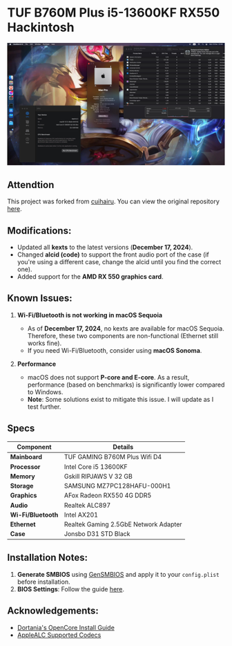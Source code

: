 
# TUF B760M Plus i5-13600KF RX550 Hackintosh

![System Info](https://github.com/duongnguyen16/TUF-B760M-PLUS-i5-13600KF-RX550-LEXA/blob/main/Screenshot/MacInfo.jpg?raw=true)

## Attendtion
This project was forked from [cuihairu](https://github.com/cuihairu). You can view the original repository [here](https://github.com/cuihairu/TUF-GAMING-B760M-PLUS-WIFI-i714700KF-RX6950XT-Hackintosh).

## Modifications:
- Updated all **kexts** to the latest versions (**December 17, 2024**).  
- Changed **alcid (code)** to support the front audio port of the case (if you're using a different case, change the alcid until you find the correct one).  
- Added support for the **AMD RX 550 graphics card**.  


## Known Issues:
1. **Wi-Fi/Bluetooth is not working in macOS Sequoia**  
   - As of **December 17, 2024**, no kexts are available for macOS Sequoia. Therefore, these two components are non-functional (Ethernet still works fine).  
   - If you need Wi-Fi/Bluetooth, consider using **macOS Sonoma**.  

2. **Performance**  
   - macOS does not support **P-core and E-core**. As a result, performance (based on benchmarks) is significantly lower compared to Windows.  
   - **Note**: Some solutions exist to mitigate this issue. I will update as I test further.  


## Specs  

| **Component**         | **Details**                         |
|------------------------|-------------------------------------|
| **Mainboard**          | TUF GAMING B760M Plus Wifi D4       |
| **Processor**          | Intel Core i5 13600KF              |
| **Memory**             | Gskill RIPJAWS V 32 GB             |
| **Storage**            | SAMSUNG MZ7PC128HAFU-000H1         |
| **Graphics**           | AFox Radeon RX550 4G DDR5          |
| **Audio**              | Realtek ALC897                     |
| **Wi-Fi/Bluetooth**    | Intel AX201                        |
| **Ethernet**           | Realtek Gaming 2.5GbE Network Adapter |
| **Case**               | Jonsbo D31 STD Black               |


## Installation Notes:
1. **Generate SMBIOS** using [GenSMBIOS](https://github.com/corpnewt/GenSMBIOS) and apply it to your `config.plist` before installation.  
2. **BIOS Settings**: Follow the guide [here](https://dortania.github.io/OpenCore-Install-Guide/config.plist/comet-lake.html#intel-bios-settings).  



## Acknowledgements:

 - [Dortania's OpenCore Install Guide](https://dortania.github.io/OpenCore-Install-Guide/)
 - [AppleALC Supported Codecs](https://github.com/acidanthera/AppleALC/wiki/Supported-codecs)

